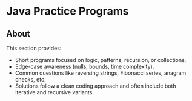 # Java Practice Programs

## About

This section provides:

* Short programs focused on logic, patterns, recursion, or collections.
* Edge-case awareness (nulls, bounds, time complexity).
* Common questions like reversing strings, Fibonacci series, anagram checks, etc.
* Solutions follow a clean coding approach and often include both iterative and recursive variants.
